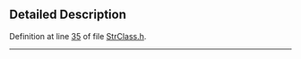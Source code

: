 ## Detailed Description

Definition at line <a href="StrClass_8h-source.md#l00035" class="el">35</a> of file <a href="StrClass_8h-source.md" class="el">StrClass.h</a>.

------------------------------------------------------------------------

